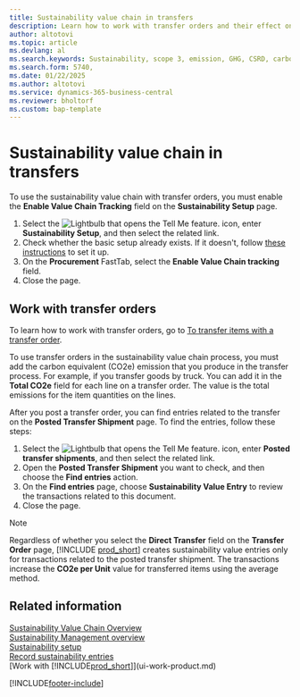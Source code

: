 ```yaml
---
title: Sustainability value chain in transfers
description: Learn how to work with transfer orders and their effect on the sustainability value chain process.
author: altotovi
ms.topic: article
ms.devlang: al
ms.search.keywords: Sustainability, scope 3, emission, GHG, CSRD, carbon, CO2, value chain, transfer
ms.search.form: 5740,
ms.date: 01/22/2025
ms.author: altotovi
ms.service: dynamics-365-business-central
ms.reviewer: bholtorf
ms.custom: bap-template
---
```



# Sustainability value chain in transfers

To use the sustainability value chain with transfer orders, you must enable the **Enable Value Chain Tracking** field on the **Sustainability Setup** page.  

1. Select the ![Lightbulb that opens the Tell Me feature.](media/ui-search/search_small.png "Tell me what you want to do") icon, enter **Sustainability Setup**, and then select the related link.
2. Check whether the basic setup already exists. If it doesn't, follow [these instructions](finance-sustainability-setup.md) to set it up.  
3. On the **Procurement** FastTab, select the **Enable Value Chain tracking** field.
4. Close the page.

## Work with transfer orders  

To learn how to work with transfer orders, go to [To transfer items with a transfer order](inventory-how-transfer-between-locations.md#to-transfer-items-with-a-transfer-order).  

To use transfer orders in the sustainability value chain process, you must add the carbon equivalent (CO2e) emission that you produce in the transfer process. For example, if you transfer goods by truck. You can add it in the **Total CO2e** field for each line on a transfer order. The value is the total emissions for the item quantities on the lines.

After you post a transfer order, you can find entries related to the transfer on the **Posted Transfer Shipment** page. To find the entries, follow these steps:  

1. Select the ![Lightbulb that opens the Tell Me feature.](media/ui-search/search_small.png "Tell me what you want to do") icon, enter **Posted transfer shipments**, and then select the related link.
2. Open the **Posted Transfer Shipment** you want to check, and then choose the **Find entries** action.
3. On the **Find entries** page, choose **Sustainability Value Entry** to review the transactions related to this document.
4. Close the page.

> [!NOTE]
> Regardless of whether you select the **Direct Transfer** field on the **Transfer Order** page, [!INCLUDE [prod_short](includes/prod_short.md)] creates sustainability value entries only for transactions related to the posted transfer shipment. The transactions increase the **CO2e per Unit** value for transferred items using the average method.  

## Related information  

[Sustainability Value Chain Overview](value-chain-howto-overview.md)  
[Sustainability Management overview](finance-manage-sustainability.md)  
[Sustainability setup](finance-sustainability-setup.md)  
[Record sustainability entries](finance-sustainability-journal.md)  
[Work with [!INCLUDE[prod_short](includes/prod_short.md)]](ui-work-product.md)  

[!INCLUDE[footer-include](includes/footer-banner.md)]
